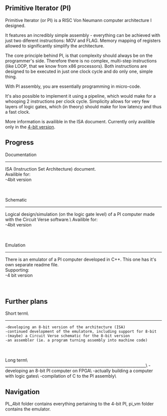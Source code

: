## Primitive Iterator (PI)

Primitive Iterator (or PI) is a RISC Von Neumann computer architecture I designed.

It features an incredibly simple assembly - everything can be achieved with just two diferent instructions: MOV and FLAG.
Memory mapping of registers allowed to significantly simplify the architecture.

The core principle behind PI, is that complexity should always be on the programmer's side. Therefore there is no complex, multi-step instructions (like LOOP, that we know from x86 processors).
Both instructions are designed to be executed in just one clock cycle and do only one, simple thing.

With PI assembly, you are essentially programming in micro-code.

It's also possible to implement it using a pipeline, which would make for a whooping 2 instructions per clock cycle. 
Simplicity allows for very few layers of logic gates, which (in theory) should make for low latency and thus a fast clock.

More information is availible in the ISA document. Currently only availible only in the [4-bit version](PI_4bit/InstructionSetArchitecture_FullEdition.pdf).


## Progress

Documentation
_______________________________________________________________________
ISA (Instruction Set Architecture) document.\
Availible for:\
    -4bit version\
<br/>
<br/>


Schematic
_______________________________________________________________________
Logical design/simulation (on the logic gate level) of a PI computer made with the Circuit Verse software.\ 
Availible for:\
    -4bit version\
<br/>
<br/>



Emulation
_______________________________________________________________________
There is an emulator of a PI computer developed in C++. This one has it's own separate readme file.\
Supporting:\
    -4 bit version\
<br/>
<br/>
    

## Further plans

Short term\
_______________________________________________________________________
    -developing an 8-bit version of the architecture (ISA)
    -continued development of the emulatorm, including support for 8-bit
    -(maybe) a Circuit Verse schematic for the 8-bit version
    -an assembler (ie. a program turning assembly into machine code)


<br/>
<br/>
Long term\
_______________________________________________________________________\
    -developing an 8-bit PI computer on FPGA\
    -actually building a computer with logic gates\
    -compilation of C to the PI assembly\

    
## Navigation

PL_4bit folder contains everything pertaining to the 4-bit PI, pi_vm folder contains the emulator.



